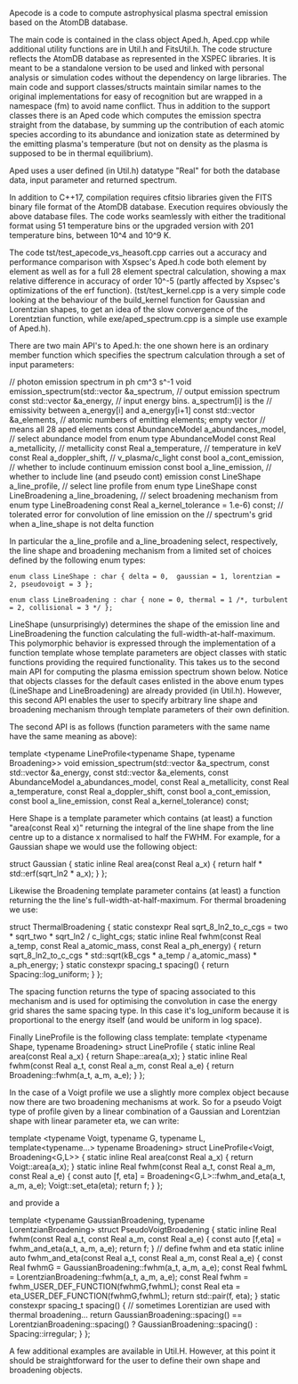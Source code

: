 Apecode is a code to compute astrophysical plasma spectral emission based on the AtomDB database.

The main code is contained in the class object Aped.h, Aped.cpp while additional utility functions 
are in Util.h and FitsUtil.h. The code structure reflects the AtomDB database as represented 
in the XSPEC libraries. It is meant to be a standalone version to be used and linked with 
personal analysis or simulation codes without the dependency on large libraries.
The main code and support classes/structs maintain similar names to the original implementations
for easy of recognition but are wrapped in a namespace (fm) to avoid name conflict.
Thus in addition to the support classes there is an Aped code which computes the emission spectra
straight from the database, by summing up the contribution of each atomic species according
to its abundance and ionization state as determined by the emitting plasma's temperature (but not
on density as the plasma is supposed to be in thermal equilibrium).

Aped uses a user defined (in Util.h) datatype "Real" for both the database data, input parameter 
and returned spectrum.

In addition to C++17, compilation requires cfitsio libraries given the FITS binary file format 
of the AtomDB database. Execution requires obviously the above database files. The code works 
seamlessly with either the traditional format using 51 temperature bins or the upgraded version
with 201 temperature bins, between 10^4 and 10^9 K.

The code tst/test_apecode_vs_heasoft.cpp carries out a accuracy and performance comparison with 
Xspsec's Aped.h code both element by element as well as for a full 28 element spectral calculation,
showing a max relative difference in accuracy of order 10^-5 (partly affected by Xspsec's optimizations
of the erf function). (tst/test_kernel.cpp is a very simple code looking at the  behaviour of the 
build_kernel function for Gaussian and Lorentzian shapes, to get an idea of the slow convergence of 
the Lorentztian function, while exe/aped_spectrum.cpp is a simple use example of Aped.h).

There are two main API's to Aped.h: the one shown here is an ordinary member function which specifies the
spectrum calculation through a set of input parameters:

// photon emission spectrum in ph cm^3 s^-1
void emission_spectrum(std::vector<Real> &a_spectrum,           // output emission spectrum
                       const std::vector<Real> &a_energy,       // input energy bins. a_spectrum[i] is the
                                                                // emissivity between a_energy[i] and a_energy[i+1]
                       const std::vector<unsigned> &a_elements, // atomic numbers of emitting elements; empty vector
                                                                // means all 28 aped elements
                       const AbundanceModel a_abundances_model, // select abundance model from enum type AbundanceModel
                       const Real a_metallicity,                // metallicity
                       const Real a_temperature,                // temperature in keV
                       const Real a_doppler_shift,              // v_plasma/c_light
                       const bool a_cont_emission,              // whether to include continuum emission
                       const bool a_line_emission,              // whether to include line (and pseudo cont) emission
                       const LineShape a_line_profile,          // select line profile from enum type LineShape
                       const LineBroadening a_line_broadening,  // select broadening mechanism from enum type LineBroadening
                       const Real a_kernel_tolerance = 1.e-6) const; // tolerated error for convolution of line emission on the 
                                                                // spectrum's grid when a_line_shape is not delta function

In particular the a_line_profile and a_line_broadening select, respectively, the line shape and broadening mechanism from
a limited set of choices defined by the following enum types:

    enum class LineShape : char { delta = 0,  gaussian = 1, lorentzian = 2, pseudovoigt = 3 };

    enum class LineBroadening : char { none = 0, thermal = 1 /*, turbulent = 2, collisional = 3 */ };

LineShape (unsurprisingly) determines the shape of the emission line and LineBroadening the function 
calculating the full-width-at-half-maximum. This polymorphic behavior is expressed through the
implementation of a function template whose template parameters are object classes with static 
functions providing the required functionality. This takes us to the second main API for computing 
the plasma emission spectrum shown below. Notice that objects classes for the default cases enlisted 
in the above enum types (LineShape and LineBroadening) are already provided (in Util.h). However, 
this second API enables the user to specify arbitrary line shape and broadening mechanism through 
template parameters of their own definition.

The second API is as follows (function parameters with the same name have the same meaning as above):

template <typename LineProfile<typename Shape, typename Broadening>>
void emission_spectrum(std::vector<Real> &a_spectrum,
                       const std::vector<Real> &a_energy,
                       const std::vector<unsigned> &a_elements, 
                       const AbundanceModel a_abundances_model,
                       const Real a_metallicity,
                       const Real a_temperature,
                       const Real a_doppler_shift,
                       const bool a_cont_emission,
                       const bool a_line_emission,
                       const Real a_kernel_tolerance) const;

Here Shape is a template parameter which contains (at least) a function "area(const Real x)"
returning the integral of the line shape from the line centre up to a distance x normalised
to half the FWHM. For example, for a Gaussian shape we would use the following object:

struct Gaussian
{
    static inline Real area(const Real a_x)  { return half * std::erf(sqrt_ln2 * a_x); }
};

Likewise the Broadening template parameter contains (at least) a function returning the 
the line's full-width-at-half-maximum. For thermal broadening we use:

struct ThermalBroadening
{
    static constexpr Real sqrt_8_ln2_to_c_cgs = two * sqrt_two * sqrt_ln2 / c_light_cgs;
    static inline Real fwhm(const Real a_temp, const Real a_atomic_mass, const Real a_ph_energy)
    {
        return sqrt_8_ln2_to_c_cgs * std::sqrt(kB_cgs * a_temp / a_atomic_mass) * a_ph_energy;
    }
    static constexpr spacing_t spacing() { return Spacing::log_uniform; }
};

The spacing function returns the type of spacing associated to this mechanism and is used for 
optimising the convolution in case the energy grid shares the same spacing type. In this case
it's log_uniform because it is proportional to the energy itself (and would be uniform in log space).

Finally LineProfile is the following class template:
template <typename Shape, typename Broadening> struct LineProfile
{
    static inline Real area(const Real a_x) { return Shape::area(a_x); }
    static inline Real fwhm(const Real a_t, const Real a_m, const Real a_e) { return Broadening::fwhm(a_t, a_m, a_e); }
};

In the case of a Voigt profile we use a slightly more complex object because now there are 
two broadening mechanisms at work. So for a pseudo Voigt type of profile given by a linear 
combination of a Gaussian and Lorentzian shape with linear parameter eta, we can write:

template <typename Voigt, typename G, typename L, template<typename...> typename Broadening>
struct LineProfile<Voigt, Broadening<G,L>>
{
    static inline Real area(const Real a_x) { return Voigt::area(a_x); }
    static inline Real fwhm(const Real a_t, const Real a_m, const Real a_e)
    {
        const auto [f, eta] = Broadening<G,L>::fwhm_and_eta(a_t, a_m, a_e);
        Voigt::set_eta(eta);
        return f;
    }
};

and provide a 

template <typename GaussianBroadening, typename LorentzianBroadening>
struct PseudoVoigtBroadening
{
    static inline Real fwhm(const Real a_t, const Real a_m, const Real a_e)
    {
        const auto [f,eta] = fwhm_and_eta(a_t, a_m, a_e);
        return f;
    }
    // define fwhm and eta
    static inline auto fwhm_and_eta(const Real a_t, const Real a_m, const Real a_e)
    {
        const Real fwhmG = GaussianBroadening::fwhm(a_t, a_m, a_e);
        const Real fwhmL = LorentzianBroadening::fwhm(a_t, a_m, a_e);
        const Real fwhm = fwhm_USER_DEF_FUNCTION(fwhmG,fwhmL);
        const Real eta = eta_USER_DEF_FUNCTION(fwhmG,fwhmL);
        return std::pair(f, eta);
    }
    static constexpr spacing_t spacing()
    {
        // sometimes Lorentizian are used with thermal broadening...
        return GaussianBroadening::spacing() == LorentzianBroadening::spacing() ? GaussianBroadening::spacing() : Spacing::irregular;
    }
};

A few additional examples are available in Util.H. However, at this point it should be straightforward for the user
to define their own shape and broadening objects.

